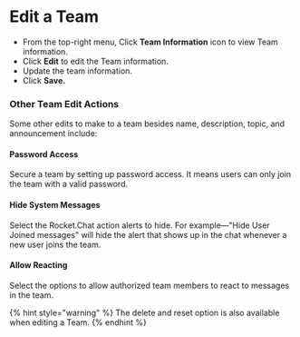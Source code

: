 # Edit a Team

* From the top-right menu, Click **Team Information** icon to view Team information.&#x20;
* Click **Edit** to edit the Team information.&#x20;
* Update the team information.
* Click **Save.**

### Other Team Edit Actions

Some other edits to make to a team besides name, description, topic, and announcement include:

#### Password Access

Secure a team by setting up password access. It means users can only join the team with a valid password.

#### Hide System Messages

Select the Rocket.Chat action alerts to hide. For example—"Hide User Joined messages" will hide the alert that shows up in the chat whenever a new user joins the team.

#### Allow Reacting

Select the options to allow authorized team members to react to messages in the team.

{% hint style="warning" %}
The delete and reset option is also available when editing a Team.
{% endhint %}
